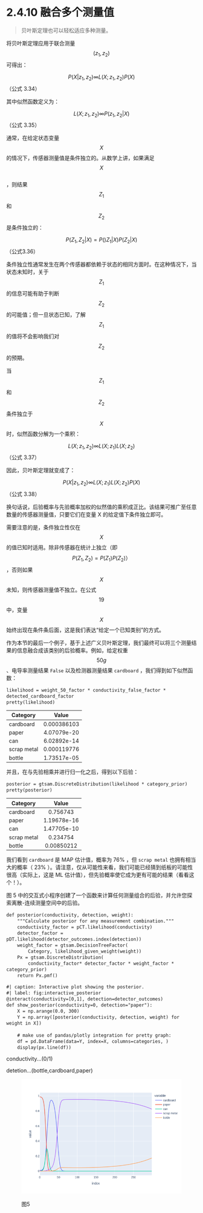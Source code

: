 # 2.4.10  融合多个测量值

> 贝叶斯定理也可以轻松适应多种测量。

将贝叶斯定理应用于联合测量$$(z_1,z_2)$$
可得出：

$$P(X|z_1,z_2) \infty L(X;z_1,z_2)P(X)$$（公式 3.34）

其中似然函数定义为：

$$L(X;z_1,z_2) \infty P(z_1,z_2|X)$$（公式 3.35）

通常，在给定状态变量$$X$$
的情况下，传感器测量值是条件独立的。从数学上讲，如果满足$$X$$
\
，则结果$$Z_1$$
和$$Z_2$$
是条件独立的：

$$P(Z_1,Z_2|X)=P()Z_1|X)P(Z_2|X)$$（公式3.36）

条件独立性通常发生在两个传感器都依赖于状态的相同方面时。在这种情况下，当状态未知时，关于$$Z_1$$
的信息可能有助于判断$$Z_2$$
的可能值；但一旦状态已知，了解$$Z_1$$
的值将不会影响我们对$$Z_2$$
的预期。

当$$Z_1$$
和$$Z_2$$
条件独立于$$X$$
时，似然函数分解为一个乘积：

$$L(X;z_1,z_2) \infty L(X;z_1)L(X;z_2)$$（公式 3.37）

因此，贝叶斯定理就变成了：

$$P(X|z_1,z_2) \infty L(X;z_1)L(X;z_2)P(X)$$（公式 3.38）

换句话说，后验概率与先验概率加权的似然值的乘积成正比。该结果可推广至任意数量的传感器测量值，只要它们在变量 X 的给定值下条件独立即可。

需要注意的是，条件独立性仅在$$X$$
的值已知时适用。除非传感器在统计上独立（即$$P(Z_1,Z_2)=P(Z_1)P(Z_2)
）$$，否则如果$$X$$
未知，则传感器测量值不独立。在公式$$19$$中，变量$$X$$
始终出现在条件条后面，这是我们表达“给定一个已知类别”的方式。

作为本节的最后一个例子，基于上述广义贝叶斯定理，我们最终可以将三个测量结果的信息融合成该类别的后验概率。例如，给定权重 $$50g$$ 、电导率测量结果 `False` 以及检测器测量结果 `cardboard` ，我们得到如下似然函数：

```
likelihood = weight_50_factor * conductivity_false_factor * detected_cardboard_factor
pretty(likelihood)
```

| Category    |    Value    |
| ----------- | :---------: |
| cardboard   | 0.000386103 |
| paper       | 4.07079e-20 |
| can         | 6.02892e-14 |
| scrap metal | 0.000119776 |
| bottle      | 1.73517e-05 |

并且，在与先验相乘并进行归一化之后，得到以下后验：

```
posterior = gtsam.DiscreteDistribution(likelihood * category_prior)
pretty(posterior)
```

| Category    |    Value    |
| ----------- | :---------: |
| cardboard   |   0.756743  |
| paper       | 1.19678e-16 |
| can         | 1.47705e-10 |
| scrap metal |   0.234754  |
| bottle      |  0.00850212 |

我们看到 `cardboard` 是 MAP 估计值，概率为 76% ，但 `scrap metal` 也拥有相当大的概率（ 23% ）。请注意，仅从可能性来看，我们可能已经猜到纸板的可能性很高（实际上，这是 ML 估计值），但先验概率使它成为更有可能的结果（看看这个！）。

图 5 中的交互式小程序创建了一个函数来计算任何测量组合的后验，并允许您探索离散-连续测量空间中的后验。

```
def posterior(conductivity, detection, weight):
    """Calculate posterior for any measurement combination."""
    conductivity_factor = pCT.likelihood(conductivity)
    detector_factor = pDT.likelihood(detector_outcomes.index(detection))
    weight_factor = gtsam.DecisionTreeFactor(
        Category, likelihood_given_weight(weight))
    Px = gtsam.DiscreteDistribution(
        conductivity_factor* detector_factor * weight_factor * category_prior)
    return Px.pmf()
```

```
#| caption: Interactive plot showing the posterior.
#| label: fig:interactive_posterior
@interact(conductivity=[0,1], detection=detector_outcomes)
def show_posterior(conductivity=0, detection="paper"):
    X = np.arange(0.0, 300)
    Y = np.array([posterior(conductivity, detection, weight) for weight in X])

    # make use of pandas/plotly integration for pretty graph:
    df = pd.DataFrame(data=Y, index=X, columns=categories, )
    display(px.line(df))
```

conductivity...(0/1)

detetion...(bottle,cardboard,paper)

<figure><img src="../../.gitbook/assets/image (1) (1) (1) (1) (1) (1) (1) (1) (1).png" alt=""><figcaption><p>图5</p></figcaption></figure>
